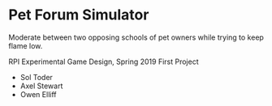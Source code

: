 # Pet Forum Simulator

Moderate between two opposing schools of pet owners while trying to keep flame low.

RPI Experimental Game Design, Spring 2019 First Project

* Sol Toder
* Axel Stewart
* Owen Elliff

